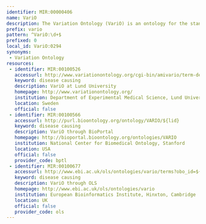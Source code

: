 ```yaml
---
identifier: MIR:00000406
name: VariO
description: The Variation Ontology (VariO) is an ontology for the standardized, systematic description of effects, consequences and mechanisms of variations. It describes the effects of variations at the DNA, RNA and/or protein level.
prefix: vario
pattern: ^VariO:\d+$
prefixed: 0
local_id: VariO:0294
synonyms:
 - Variation Ontology
resources:
 - identifier: MIR:00100526
   accessurl: http://www.variationontology.org/cgi-bin/amivario/term-details.cgi?term=${lid}
   keyword: disease causing
   description: VariO at Lund University
   homepage: http://www.variationontology.org/
   institution: Department of Experimental Medical Science, Lund University
   location: Sweden
   official: false
 - identifier: MIR:00100566
   accessurl: http://purl.bioontology.org/ontology/VARIO/${lid}
   keyword: disease causing
   description: VariO through BioPortal
   homepage: http://bioportal.bioontology.org/ontologies/VARIO
   institution: National Center for Biomedical Ontology, Stanford
   location: USA
   official: false
   provider_code: bptl
 - identifier: MIR:00100677
   accessurl: http://www.ebi.ac.uk/ols/ontologies/vario/terms?obo_id=${lid}
   keyword: disease causing
   description: VariO through OLS
   homepage: http://www.ebi.ac.uk/ols/ontologies/vario
   institution: European Bioinformatics Institute, Hinxton, Cambridge
   location: UK
   official: false
   provider_code: ols
---
```

